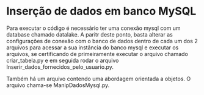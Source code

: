 # Inserção de dados em banco MySQL

Para executar o código é necessário ter uma conexão mysql com um database chamado datalake. A paritr deste ponto, basta alterar as configurações de conexão com o banco de dados dentro de cada um dos 2 arquivos para acessar a sua instância do banco mysql e executar os arquivos, se certificando de primeiramente executar o arquivo chamado criar_tabela.py e em seguida rodar o arquivo Inserir_dados_fornecidos_pelo_usuario.py.

Também há um arquivo contendo uma abordagem orientada a objetos. O arquivo chama-se ManipDadosMysql.py.
